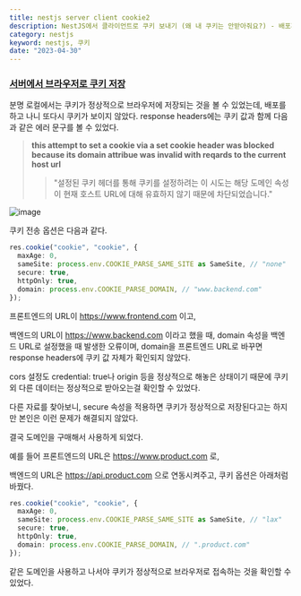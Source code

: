 ```yaml
---
title: nestjs server client cookie2
description: NestJS에서 클라이언트로 쿠키 보내기 (왜 내 쿠키는 안받아줘요?) - 배포환경
category: nestjs
keyword: nestjs, 쿠키
date: "2023-04-30"
---
```


### **[서버에서 브라우저로 쿠키 저장](https://lee-yo-han.github.io/nestjs-server-client-cookie)**

분명 로컬에서는 쿠키가 정상적으로 브라우저에 저장되는 것을 볼 수 있었는데, 배포를 하고 나니 또다시 쿠키가 보이지 않았다. response headers에는 쿠키 값과 함께 다음과 같은 에러 문구를 볼 수 있었다.

> **this attempt to set a cookie via a set cookie header was blocked because its domain attribue was invalid with reqards to the current host url**
>
> > "설정된 쿠키 헤더를 통해 쿠키를 설정하려는 이 시도는 해당 도메인 속성이 현재 호스트 URL에 대해 유효하지 않기 때문에 차단되었습니다."

![image](https://img1.daumcdn.net/thumb/R1280x0/?scode=mtistory2&fname=https%3A%2F%2Fblog.kakaocdn.net%2Fdn%2FcGZzIY%2FbtsdemcKoT1%2FcT16wBLzk5J48gv37fGyPK%2Fimg.png)

쿠키 전송 옵션은 다음과 같다.

```typescript
res.cookie("cookie", "cookie", {
  maxAge: 0,
  sameSite: process.env.COOKIE_PARSE_SAME_SITE as SameSite, // "none"
  secure: true,
  httpOnly: true,
  domain: process.env.COOKIE_PARSE_DOMAIN, // "www.backend.com"
});
```

프론트엔드의 URL이 https://www.frontend.com 이고,

백엔드의 URL이 https://www.backend.com 이라고 했을 때, domain 속성을 백엔드 URL로 설정했을 때 발생한 오류이며, domain을 프론트엔드 URL로 바꾸면 response headers에 쿠키 값 자체가 확인되지 않았다.

cors 설정도 credential: true나 origin 등을 정상적으로 해놓은 상태이기 때문에 쿠키 외 다른 데이터는 정상적으로 받아오는걸 확인할 수 있었다.

다른 자료를 찾아보니, secure 속성을 적용하면 쿠키가 정상적으로 저장된다고는 하지만 본인은 이런 문제가 해결되지 않았다.

결국 도메인을 구매해서 사용하게 되었다.

예를 들어 프론트엔드의 URL은 https://www.product.com 로,

백엔드의 URL은 https://api.product.com 으로 연동시켜주고, 쿠키 옵션은 아래처럼 바꿨다.

```typescript
res.cookie("cookie", "cookie", {
  maxAge: 0,
  sameSite: process.env.COOKIE_PARSE_SAME_SITE as SameSite, // "lax"
  secure: true,
  httpOnly: true,
  domain: process.env.COOKIE_PARSE_DOMAIN, // ".product.com"
});
```

같은 도메인을 사용하고 나서야 쿠키가 정상적으로 브라우저로 접속하는 것을 확인할 수 있었다.
